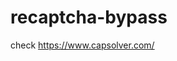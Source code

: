 # recaptcha-bypass
check https://www.capsolver.com/ 



















                                                                                                               